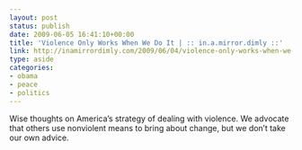 ```yaml
---
layout: post
status: publish
date: 2009-06-05 16:41:10+00:00
title: 'Violence Only Works When We Do It | :: in.a.mirror.dimly ::'
link: http://inamirrordimly.com/2009/06/04/violence-only-works-when-we-do-it/
type: aside
categories:
- obama
- peace
- politics
---
```


Wise thoughts on America’s strategy of dealing with violence. We advocate that others use nonviolent means to bring about change, but we don’t take our own advice.
